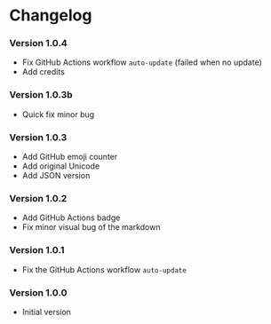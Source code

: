 # Changelog

### Version 1.0.4
- Fix GitHub Actions workflow `auto-update` (failed when no update)
- Add credits

### Version 1.0.3b
- Quick fix minor bug

### Version 1.0.3
- Add GitHub emoji counter
- Add original Unicode
- Add JSON version

### Version 1.0.2
- Add GitHub Actions badge
- Fix minor visual bug of the markdown

### Version 1.0.1
- Fix the GitHub Actions workflow `auto-update`

### Version 1.0.0
- Initial version
